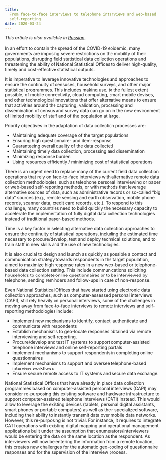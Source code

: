 ```yaml
---
title:
  From face-to-face interviews to telephone interviews and web-based
  self-reporting
date: 2020-03-24
---
```


_This article is also available in
[Russian](https://raw.githubusercontent.com/UNStats/covid-19-response/master/static/from-face-to-face-to-telephone-and-web-RU.pdf)_.<br/><br/>In
an effort to contain the spread of the COVID-19 epidemic, many governments are
imposing severe restrictions on the mobility of their populations, disrupting
field statistical data collection operations and threatening the ability of
National Statistical Offices to deliver high-quality, timely and cost-effective
statistical outputs.

It is imperative to leverage innovative technologies and approaches to ensure
the continuity of censuses, household surveys, and other major statistical
programmes. This includes making use, to the fullest extent possible, of mobile
connectivity, cloud computing, smart mobile devises, and other technological
innovations that offer alternative means to ensure that activities around the
capturing, validation, processing and dissemination of census and survey data
can go on in the new environment of limited mobility of staff and of the
population at large.

Priority objectives in the adaptation of data collection processes are:

- Maintaining adequate coverage of the target populations
- Ensuring high questionnaire- and item-response
- Guaranteeing overall quality of the data collected
- Maintaining timely data collection, processing and dissemination
- Minimizing response burden
- Using resources efficiently / minimizing cost of statistical operations

There is an urgent need to replace many of the current field data collection
operations that rely on face-to-face interviews with alternative remote data
collection methodologies, such as telephone personal interviewing or paper or
web-based self-reporting methods, or with methods that leverage alternative
sources of data, such as administrative records or so-called “big data” sources
\(e.g., remote sensing and earth observation, mobile phone records, scanner
data, credit card records, etc.\). To respond to this challenge, many countries
need to build quickly the necessary capacity to accelerate the implementation of
fully digital data collection technologies instead of traditional paper-based
methods.

Time is a key factor in selecting alternative data collection approaches to
ensure the continuity of statistical operations, including the estimated time
necessary to procure/develop, test and deploy technical solutions, and to train
staff in new skills and the use of new technologies.

It is also crucial to design and launch as quickly as possible a contact and
communication strategy towards respondents in the target population, aimed to
maximize high response rates in a new web-based or telephone-based data
collection setting. This include communications soliciting households to
complete online questionnaires or to be interviewed by telephone, sending
reminders and follow-ups in case of non-response.

Even National Statistical Offices that have started using electronic data
collection approaches, such as computer-assessed personal interviews \(CAPI\),
still rely heavily on personal interviews, some of the challenges in moving away
from face-to-face interviews to remote interviews and self-reporting
methodologies include:

- Implement new mechanisms to identify, contact, authenticate and communicate
  with respondents
- Establish mechanisms to geo-locate responses obtained via remote interviewing
  and self-reporting.
- Procure/develop and test IT systems to support computer-assisted telephone
  interviews and online self-reporting portals
- Implement mechanisms to support respondents in completing online
  questionnaires
- Implement mechanisms to support and oversee telephone-based interview
  workflows
- Ensure secure remote access to IT systems and secure data exchange.

National Statistical Offices that have already in place data collection
programmes based on computer-assisted personal interviews \(CAPI\) may consider
re-purposing this existing software and hardware infrastructure to support
computer-assisted telephone interviews \(CATI\) instead. This would allow to
leverage the existing devices \(tablets, personal digital assistants, smart
phones or portable computers\) as well as their specialized software, including
their ability to instantly transmit data over mobile data networks. However,
this re-purposing is not trivial. For instance, it requires to integrate CATI
operations with existing digital mapping and operational management applications
built under the assumption that enumerators/interviewers would be entering the
data on the same location as the respondent. As interviewers will now be
entering the information from a remote location, this creates new challenges for
the automatic geo-coding of questionnaire responses and for the supervision of
the interview process.
